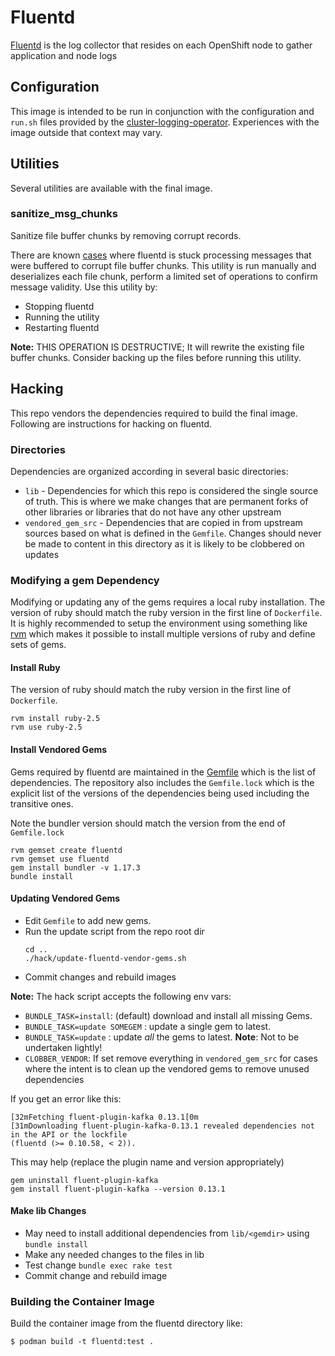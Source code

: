 # Fluentd

[Fluentd](https://www.fluentd.org/) is the log collector that resides on each OpenShift node to gather application and node logs

## Configuration
This image is intended to be run in conjunction with the configuration and `run.sh` files provided by the [cluster-logging-operator](https://github.com/openshift/cluster-logging-operator).  Experiences with the image outside that context may vary.

## Utilities
Several utilities are available with the final image.

### sanitize_msg_chunks
Sanitize file buffer chunks by removing corrupt records.

There are known [cases](https://bugzilla.redhat.com/show_bug.cgi?id=1562004) where fluentd is stuck processing
messages that were buffered to corrupt file buffer chunks. This utility is run manually and deserializes each
file chunk, perform a limited set of operations to confirm message validity. Use this utility by:

* Stopping fluentd
* Running the utility
* Restarting fluentd

**Note:** THIS OPERATION IS DESTRUCTIVE; It will rewrite the existing file buffer chunks.  Consider backing up
the files before running this utility.

## Hacking

This repo vendors the dependencies required to build the final image. Following are instructions for hacking on fluentd.

### Directories

Dependencies are organized according in several basic directories:
* `lib` - Dependencies for which this repo is considered the single source of truth.  This is where we make changes that are permanent forks of other libraries or libraries that do not have any other upstream
* `vendored_gem_src` - Dependencies that are copied in from upstream sources based on what is defined in the `Gemfile`.  Changes should never be made to content in this directory as it is likely to be clobbered on updates


### Modifying a gem Dependency

Modifying or updating any of the gems requires a local ruby installation.
The version of ruby should match the ruby version in the first line of `Dockerfile`.
It is highly recommended to setup the environment using something like [rvm](https://rvm.io/) which makes it possible to install multiple versions of ruby and define sets of gems.

#### Install Ruby

The version of ruby should match the ruby version in the first line of `Dockerfile`.

```
rvm install ruby-2.5
rvm use ruby-2.5
```

#### Install Vendored Gems

Gems required by fluentd are maintained in the [Gemfile](https://bundler.io/gemfile.html) which is the list of dependencies. The repository also includes the `Gemfile.lock` which is the explicit list of the versions of the dependencies being used including the transitive ones.

Note the bundler version should match the version from the end of `Gemfile.lock`

```
rvm gemset create fluentd
rvm gemset use fluentd
gem install bundler -v 1.17.3
bundle install
```

#### Updating Vendored Gems

* Edit `Gemfile` to add new gems.
* Run the update script from the repo root dir
  ```
  cd ..
  ./hack/update-fluentd-vendor-gems.sh
  ```
* Commit changes and rebuild images

**Note:** The hack script accepts the following env vars:

* `BUNDLE_TASK=install`: (default) download and install all missing Gems.
* `BUNDLE_TASK=update SOMEGEM` : update a single gem to latest.
* `BUNDLE_TASK=update` : update _all_ the gems to latest.
  **Note**: Not to be undertaken lightly!
* `CLOBBER_VENDOR`: If set remove everything in `vendored_gem_src` for cases where the intent is to clean up the vendored gems to remove unused dependencies

If you get an error like this:

``` shell
[32mFetching fluent-plugin-kafka 0.13.1[0m
[31mDownloading fluent-plugin-kafka-0.13.1 revealed dependencies not in the API or the lockfile
(fluentd (>= 0.10.58, < 2)).
```

This may help (replace the plugin name and version appropriately)
``` shell
gem uninstall fluent-plugin-kafka
gem install fluent-plugin-kafka --version 0.13.1
```

#### Make lib Changes

* May need to install additional dependencies from `lib/<gemdir>` using `bundle install`
* Make any needed changes to the files in lib
* Test change `bundle exec rake test`
* Commit change and rebuild image

### Building the Container Image

Build the container image from the fluentd directory like:
```
$ podman build -t fluentd:test .
```
